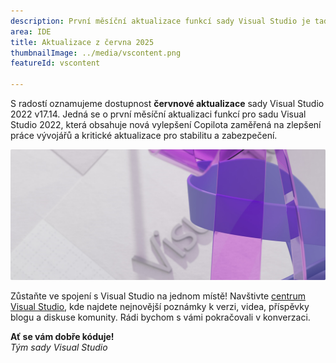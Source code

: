 ```yaml
---
description: První měsíční aktualizace funkcí sady Visual Studio je tady.
area: IDE
title: Aktualizace z června 2025
thumbnailImage: ../media/vscontent.png
featureId: vscontent

---
```



S radostí oznamujeme dostupnost **červnové aktualizace** sady Visual Studio 2022 v17.14. Jedná se o první měsíční aktualizaci funkcí pro sadu Visual Studio 2022, která obsahuje nová vylepšení Copilota zaměřená na zlepšení práce vývojářů a kritické aktualizace pro stabilitu a zabezpečení.

![Hlavní banner](../media/hero.png)

Zůstaňte ve spojení s Visual Studio na jednom místě! Navštivte [centrum Visual Studio](https://aka.ms/vshub), kde najdete nejnovější poznámky k verzi, videa, příspěvky blogu a diskuse komunity. Rádi bychom s vámi pokračovali v konverzaci.

**Ať se vám dobře kóduje!**  
*Tým sady Visual Studio*

